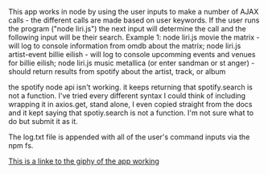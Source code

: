 This app works in node by using the user inputs to make a number of AJAX calls - the different calls are made based on user keywords. If the user runs the program ("node liri.js") the next input will determine the call and the following input will be their search. 
Example 1:
    node liri.js movie the matrix - will log to console information from omdb about the matrix;
    node liri.js artist-event billie eilish - will log to console upcomming events and venues for billie eilish;
    node liri.js music metallica (or enter sandman or st anger) - should return results from spotify about the artist, track, or album

the spotify node api isn't working. it keeps returning that spotify.search is not a function. I've tried every different syntax I could think of including wrapping it in axios.get, stand alone, I even copied straight from the docs and it kept saying that spotiy.search is not a function. I'm not sure what to do but submit it as it. 

The log.txt file is appended with all of the user's command inputs via the npm fs.

[This is a linke to the giphy of the app working](https://giphy.com/gifs/W3686CAZMnmcelwD6b)